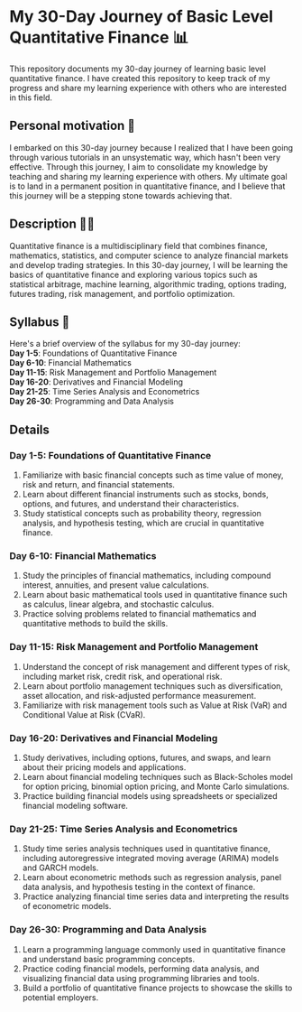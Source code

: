 # My 30-Day Journey of Basic Level Quantitative Finance 📊

This repository documents my 30-day journey of learning basic level quantitative finance. I have created this repository to keep track of my progress and share my learning experience with others who are interested in this field.

## Personal motivation 🎯 
I embarked on this 30-day journey because I realized that I have been going through various tutorials in an unsystematic way, which hasn't been very effective. Through this journey, I aim to consolidate my knowledge by teaching and sharing my learning experience with others. My ultimate goal is to land in a permanent position in quantitative finance, and I believe that this journey will be a stepping stone towards achieving that. 

## Description ✍🏻
Quantitative finance is a multidisciplinary field that combines finance, mathematics, statistics, and computer science to analyze financial markets and develop trading strategies. In this 30-day journey, I will be learning the basics of quantitative finance and exploring various topics such as statistical arbitrage, machine learning, algorithmic trading, options trading, futures trading, risk management, and portfolio optimization.

## Syllabus 📖
Here's a brief overview of the syllabus for my 30-day journey:\
**Day 1-5**: Foundations of Quantitative Finance\
**Day 6-10**: Financial Mathematics\
**Day 11-15**: Risk Management and Portfolio Management\
**Day 16-20**: Derivatives and Financial Modeling\
**Day 21-25**: Time Series Analysis and Econometrics\
**Day 26-30**: Programming and Data Analysis

## Details
### Day 1-5: Foundations of Quantitative Finance
1. Familiarize with basic financial concepts such as time value of money, risk and return, and financial statements.
2. Learn about different financial instruments such as stocks, bonds, options, and futures, and understand their characteristics.
3. Study statistical concepts such as probability theory, regression analysis, and hypothesis testing, which are crucial in quantitative finance.

### Day 6-10: Financial Mathematics
1. Study the principles of financial mathematics, including compound interest, annuities, and present value calculations.
2. Learn about basic mathematical tools used in quantitative finance such as calculus, linear algebra, and stochastic calculus.
3. Practice solving problems related to financial mathematics and quantitative methods to build the skills.

### Day 11-15: Risk Management and Portfolio Management
1. Understand the concept of risk management and different types of risk, including market risk, credit risk, and operational risk.
2. Learn about portfolio management techniques such as diversification, asset allocation, and risk-adjusted performance measurement.
3. Familiarize with risk management tools such as Value at Risk (VaR) and Conditional Value at Risk (CVaR).

### Day 16-20: Derivatives and Financial Modeling
1. Study derivatives, including options, futures, and swaps, and learn about their pricing models and applications.
2. Learn about financial modeling techniques such as Black-Scholes model for option pricing, binomial option pricing, and Monte Carlo simulations.
3. Practice building financial models using spreadsheets or specialized financial modeling software.

### Day 21-25: Time Series Analysis and Econometrics
1. Study time series analysis techniques used in quantitative finance, including autoregressive integrated moving average (ARIMA) models and GARCH models.
2. Learn about econometric methods such as regression analysis, panel data analysis, and hypothesis testing in the context of finance.
3. Practice analyzing financial time series data and interpreting the results of econometric models.

### Day 26-30: Programming and Data Analysis
1. Learn a programming language commonly used in quantitative finance and understand basic programming concepts.
2. Practice coding financial models, performing data analysis, and visualizing financial data using programming libraries and tools.
3. Build a portfolio of quantitative finance projects to showcase the skills to potential employers.
